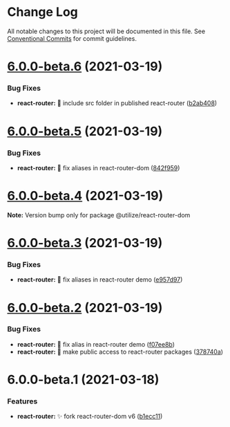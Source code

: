 # Change Log

All notable changes to this project will be documented in this file.
See [Conventional Commits](https://conventionalcommits.org) for commit guidelines.

# [6.0.0-beta.6](https://github.com/MatejBransky/utilize/compare/@utilize/react-router-dom@6.0.0-beta.5...@utilize/react-router-dom@6.0.0-beta.6) (2021-03-19)

### Bug Fixes

- **react-router:** :bug: include src folder in published react-router ([b2ab408](https://github.com/MatejBransky/utilize/commit/b2ab4089ff1dbbc7623df9c2661419aa80960610))

# [6.0.0-beta.5](https://github.com/MatejBransky/utilize/compare/@utilize/react-router-dom@6.0.0-beta.4...@utilize/react-router-dom@6.0.0-beta.5) (2021-03-19)

### Bug Fixes

- **react-router:** :bug: fix aliases in react-router-dom ([842f959](https://github.com/MatejBransky/utilize/commit/842f959c1610e12a79762af91a048ed5c7f5ea28))

# [6.0.0-beta.4](https://github.com/MatejBransky/utilize/compare/@utilize/react-router-dom@6.0.0-beta.3...@utilize/react-router-dom@6.0.0-beta.4) (2021-03-19)

**Note:** Version bump only for package @utilize/react-router-dom

# [6.0.0-beta.3](https://github.com/MatejBransky/utilize/compare/@utilize/react-router-dom@6.0.0-beta.2...@utilize/react-router-dom@6.0.0-beta.3) (2021-03-19)

### Bug Fixes

- **react-router:** :bug: fix aliases in react-router demo ([e957d97](https://github.com/MatejBransky/utilize/commit/e957d974bf84472179d1717ec6c18ad493aa9d94))

# [6.0.0-beta.2](https://github.com/MatejBransky/utilize/compare/@utilize/react-router-dom@6.0.0-beta.1...@utilize/react-router-dom@6.0.0-beta.2) (2021-03-19)

### Bug Fixes

- **react-router:** :bug: fix alias in react-router demo ([f07ee8b](https://github.com/MatejBransky/utilize/commit/f07ee8b5337bfee38050c524869ed1112f051a9e))
- **react-router:** :green_heart: make public access to react-router packages ([378740a](https://github.com/MatejBransky/utilize/commit/378740af7ba9794d5979569fb1f4ccaeca3d9667))

# 6.0.0-beta.1 (2021-03-18)

### Features

- **react-router:** :sparkles: fork react-router-dom v6 ([b1ecc11](https://github.com/MatejBransky/utilize/commit/b1ecc11bd8b7283f33dd9cddea803e22d8d59f52))
